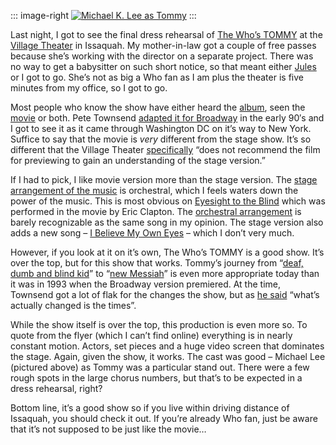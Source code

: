 ::: image-right
[![Michael K. Lee as
Tommy](http://hawkblogstorage.blob.core.windows.net/blog-content/20070509-1408-that-deaf-dumb-and-blind-kid-sure-plays-a-mean-pinball/TOMMY_pre-press_3.jpg)](http://www.villagetheatre.org/mainstage_tommy07.shtml)
:::

Last night, I got to see the final dress rehearsal of [The Who’s
TOMMY](http://www.villagetheatre.org/mainstage_tommy07.shtml) at the
[Village Theater](http://www.villagetheatre.org) in Issaquah. My
mother-in-law got a couple of free passes because she’s working with the
director on a separate project. There was no way to get a babysitter on
such short notice, so that meant either
[Jules](http://techiewife.spaces.msn.com/) or I got to go. She’s not as
big a Who fan as I am plus the theater is five minutes from my office,
so I got to go.

Most people who know the show have either heard the
[album](http://www.rhapsody.com/thewho/tommy), seen the
[movie](http://www.imdb.com/title/tt0073812/) or both. Pete Townsend
[adapted it for
Broadway](http://en.wikipedia.org/wiki/Tommy_%28rock_opera%29#1993_stage_version)
in the early 90′s and I got to see it as it came through Washington DC
on it’s way to New York. Suffice to say that the movie is *very*
different from the stage show. It’s so different that the Village
Theater
[specifically](http://www.villagetheatre.org/Downloads/mainstage/prod-guides/tommy-pg.doc)
“does not recommend the film for previewing to gain an understanding of
the stage version.”

If I had to pick, I like movie version more than the stage version. The
[stage arrangement of the
music](http://www.rhapsody.com/petetownshend/thewhostommy) is
orchestral, which I feels waters down the power of the music. This is
most obvious on [Eyesight to the
Blind](http://play.rhapsody.com/thewho/tommy/eyesighttotheblindthehawker)
which was performed in the movie by Eric Clapton. The [orchestral
arrangement](http://play.rhapsody.com/petetownshend/thewhostommy/eyesighttotheblindreprise)
is barely recognizable as the same song in my opinion. The stage version
also adds a new song – [I Believe My Own
Eyes](http://play.rhapsody.com/petetownshend/thewhostommy/ibelievemyowneyes)
– which I don’t very much.

However, if you look at it on it’s own, The Who’s TOMMY is a good show.
It’s over the top, but for this show that works. Tommy’s journey from
“[deaf, dumb and blind
kid](http://www.thewho.net/discography/songs/PinballWizard.html)” to
“[new
Messiah](http://www.thewho.net/discography/songs/SallySimpson.html)” is
even more appropriate today than it was in 1993 when the Broadway
version premiered. At the time, Townsend got a lot of flak for the
changes the show, but as [he
said](http://www.thewho.net/articles/townshen/pt_96.htm) “what’s
actually changed is the times”.

While the show itself is over the top, this production is even more so.
To quote from the flyer (which I can’t find online) everything is in
nearly constant motion. Actors, set pieces and a huge video screen that
dominates the stage. Again, given the show, it works. The cast was good
– Michael Lee (pictured above) as Tommy was a particular stand out.
There were a few rough spots in the large chorus numbers, but that’s to
be expected in a dress rehearsal, right?

Bottom line, it’s a good show so if you live within driving distance of
Issaquah, you should check it out. If you’re already Who fan, just be
aware that it’s not supposed to be just like the movie…
